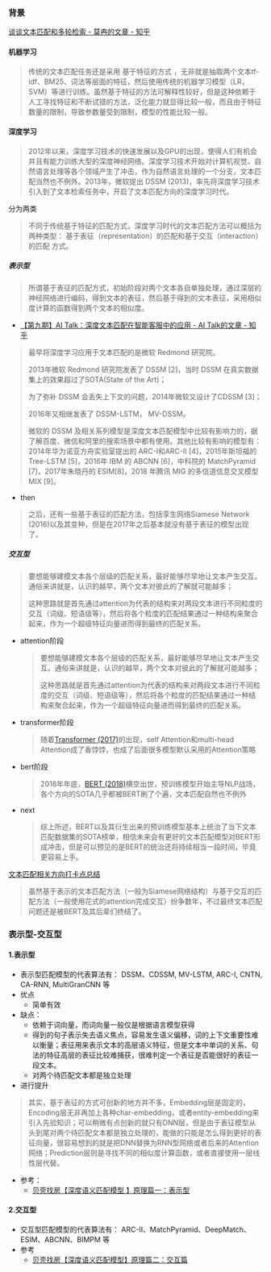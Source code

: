 ### 背景

[谈谈文本匹配和多轮检索 - 莫冉的文章 - 知乎](https://zhuanlan.zhihu.com/p/111769969)

#### 机器学习

> 传统的文本匹配任务还是采用 基于特征的方式 ，无非就是抽取两个文本tf-idf、BM25、词法等层面的特征，然后使用传统的机器学习模型（LR，SVM）等进行训练。虽然基于特征的方法可解释性较好，但是这种依赖于人工寻找特征和不断试错的方法，泛化能力就显得比较一般，而且由于特征数量的限制，导致参数量受到限制，模型的性能比较一般。 

#### 深度学习

> 2012年以来，深度学习技术的快速发展以及GPU的出现，使得人们有机会并且有能力训练大型的深度神经网络。深度学习技术开始对计算机视觉、自然语言处理等各个领域产生了冲击，作为自然语言处理的一个分支，文本匹配当然也不例外。2013年，微软提出 DSSM (2013)，率先将深度学习技术引入到了文本检索任务中，开启了文本匹配方向的深度学习时代。 

分为两类

> 不同于传统基于特征的匹配方式，深度学习时代的文本匹配方法可以概括为两种类型： 基于表征（representation）的匹配和基于交互（interaction）的匹配 方式。 

##### 表示型

> 所谓基于表征的匹配方式，初始阶段对两个文本各自单独处理，通过深层的神经网络进行编码，得到文本的表征，然后基于得到的文本表征，采用相似度计算的函数得到两个文本的相似度。  

- [【第九期】AI Talk：深度文本匹配在智能客服中的应用 - AI Talk的文章 - 知乎](https://zhuanlan.zhihu.com/p/47336836)

> 最早将深度学习应用于文本匹配的是微软 Redmond 研究院。
>
> 2013年微软 Redmond 研究院发表了 DSSM [2]，当时 DSSM 在真实数据集上的效果超过了SOTA(State of the Art)；
>
> 为了弥补 DSSM 会丢失上下文的问题，2014年微软又设计了CDSSM [3]；
>
> 2016年又相继发表了 DSSM-LSTM， MV-DSSM。
>
> 微软的 DSSM 及相关系列模型是深度文本匹配模型中比较有影响力的，据了解百度、微信和阿里的搜索场景中都有使用。其他比较有影响的模型有：2014年华为诺亚方舟实验室提出的 ARC-I和ARC-II [4]，2015年斯坦福的 Tree-LSTM [5]，2016年 IBM 的 ABCNN [6]，中科院的 MatchPyramid [7]，2017年朱晓丹的 ESIM[8]，2018 年腾讯 MIG 的多信道信息交叉模型 MIX [9]。

- then

> 之后，还有一些基于表征的匹配方法，包括孪生网络Siamese Network (2016)以及其变种，但是在2017年之后基本就没有基于表征的模型出现了。



##### 交互型

> 要想能够建模文本各个层级的匹配关系，最好能够尽早地让文本产生交互。通俗来讲就是，认识的越早，两个文本对彼此的了解就可能越多；
>
> 这种思路就是首先通过attention为代表的结构来对两段文本进行不同粒度的交互（词级、短语级等），然后将各个粒度的匹配结果通过一种结构来聚合起来，作为一个超级特征向量进而得到最终的匹配关系。 

- attention阶段

  > 要想能够建模文本各个层级的匹配关系，最好能够尽早地让文本产生交互。通俗来讲就是，认识的越早，两个文本对彼此的了解就可能越多；
  >
  > 这种思路就是首先通过attention为代表的结构来对两段文本进行不同粒度的交互（词级、短语级等），然后将各个粒度的匹配结果通过一种结构来聚合起来，作为一个超级特征向量进而得到最终的匹配关系。 

- transformer阶段

  > 随着[Transformer (2017)](https://link.zhihu.com/?target=https%3A//arxiv.org/pdf/1706.03762.pdf)的出现，self Attention和multi-head Attention成了香饽饽，也成了后面很多模型默认采用的Attention策略 

- bert阶段

  > 2018年年底，[BERT (2018)](https://link.zhihu.com/?target=https%3A//arxiv.org/pdf/1810.04805.pdf)横空出世，预训练模型开始主导NLP战场，各个方向的SOTA几乎都被BERT刷了个遍，文本匹配自然也不例外

- next

  > 综上所述，BERT以及其衍生出来的预训练模型基本上统治了当下文本匹配数据集的SOTA榜单，相信未来会有更好的文本匹配模型对BERT形成冲击，但是可以预见的是BERT的统治还将持续相当一段时间，毕竟更容易上手。 

[文本匹配相关方向打卡点总结](https://www.jiqizhixin.com/articles/2019-10-18-14)

> 虽然基于表示的文本匹配方法（一般为Siamese网络结构）与基于交互的匹配方法（一般使用花式的attention完成交互）纷争数年，不过最终文本匹配问题还是被BERT及其后辈们终结了。



### 表示型-交互型

#### 1.表示型

- 表示型匹配模型的代表算法有： DSSM、CDSSM, MV-LSTM, ARC-I, CNTN, CA-RNN, MultiGranCNN 等
- 优点
  - 简单有效
- 缺点：
  - 依赖于词向量，而词向量一般仅是根据语言模型获得
  - 得到的句子表示失去语义焦点，容易发生语义偏移，词的上下文重要性难以衡量；表征用来表示文本的高层语义特征，但是文本中单词的关系、句法的特征高层的表征比较难捕获，很难判定一个表征是否能很好的表征一段文本。
  - 对两个待匹配文本都是独立处理
- 进行提升

> 其实，基于表征的方式可创新的地方并不多，Embedding层是固定的，Encoding层无非再加上各种char-embedding，或者entity-embedding来引入先验知识；可以稍微有点创新的就只有DNN层，但是由于表征模型从头到尾对两个待匹配文本都是独立处理的，能做的只能是怎么得到更好的表征向量，很容易想到的就是把DNN替换为RNN型网络或者后来的Attention网络；Prediction层则是寻找不同的相似度计算函数，或者直接使用一层线性层代替。 

- 参考：
  - [贝壳找房【深度语义匹配模型 】原理篇一：表示型](https://www.6aiq.com/article/1589474365961)



#### 2.交互型

-  交互型匹配模型的代表算法有： ARC-II、MatchPyramid、DeepMatch、ESIM、ABCNN、BIMPM 等 
- 参考
  - [贝壳找房【深度语义匹配模型】原理篇二：交互篇](https://www.6aiq.com/article/1589798723495)















